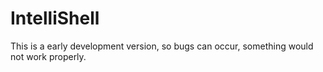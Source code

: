 # IntelliShell
This is a early development version, so bugs can occur, something would not work properly.
